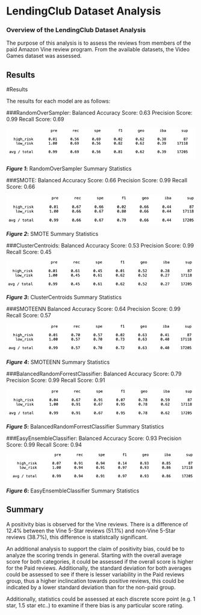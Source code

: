 # LendingClub Dataset Analysis

### **Overview of the LendingClub Dataset Analysis**
The purpose of this analysis is to assess the reviews from members of the paid Amazon Vine review program. From the available datasets, the Video Games dataset was assessed.

## Results

#Results

The results for each model are as follows:


###RandomOverSampler:
	Balanced Accuracy Score: 	0.63
	Precision Score: 			0.99
	Recall Score: 				0.69

![Figure 1](https://github.com/CR-HSDC/cryptocurrencies/blob/main/resources/Fig1_RandomOverSampler.png)

**_Figure 1_:** RandomOverSampler Summary Statistics

	
###SMOTE:
	Balanced Accuracy Score: 	0.66
	Precision Score:			0.99
	Recall Score:				0.66
	
![Figure 2](https://github.com/CR-HSDC/cryptocurrencies/blob/main/resources/Fig2_SMOTE.png)

**_Figure 2_:** SMOTE Summary Statistics
	
###ClusterCentroids:
	Balanced Accuracy Score: 	0.53
	Precision Score:			0.99
	Recall Score:				0.45

![Figure 3](https://github.com/CR-HSDC/cryptocurrencies/blob/main/resources/Fig3_ClusterCentroids.png)

**_Figure 3_:** ClusterCentroids Summary Statistics


###SMOTEENN
	Balanced Accuracy Score: 	0.64
	Precision Score: 			0.99
	Recall Score:				0.57

![Figure 4](https://github.com/CR-HSDC/cryptocurrencies/blob/main/resources/Fig4_SMOTEENN.png)

**_Figure 4_:** SMOTEENN Summary Statistics

###BalancedRandomForrestClassifier:
	Balanced Accuracy Score: 	0.79
	Precision Score:			0.99
	Recall Score:				0.91

![Figure 5](https://github.com/CR-HSDC/cryptocurrencies/blob/main/resources/Fig5_BalancedRandomForestClassifier.png)

**_Figure 5_:** BalancedRandomForrestClassifier Summary Statistics

###EasyEnsembleClassifier:
	Balanced Accuracy Score: 	0.93
	Precision Score:			0.99
	Recall Score:				0.94

![Figure 6](https://github.com/CR-HSDC/cryptocurrencies/blob/main/resources/Fig6_EasyEnsembleClassifer.png)

**_Figure 6_:** EasyEnsembleClassifier Summary Statistics



## Summary 

A positivity bias is observed for the Vine reviews. There is a difference of 12.4% between the Vine 5-Star reviews (51.1%) and non-Vine 5-Star reviews (38.7%), this difference is statistcally significant. 

An additional analysis to support the claim of positivity bias, could be to analyze the scoring trends in general. Starting with the overall average score for both categories, it could be assessed if the overall score is higher for the Paid reviews. Additionally, the standard deviation for both averages could be assessed to see if there is lesser variability in the Paid reviews group, thus a higher inclincation towards positive reviews, this could be indicated by a lower standard deviation than for the non-paid group.

Additionally, statistics could be assessed at each discrete score point (e.g. 1 star, 1.5 star etc..) to examine if there bias is any particular score rating.











